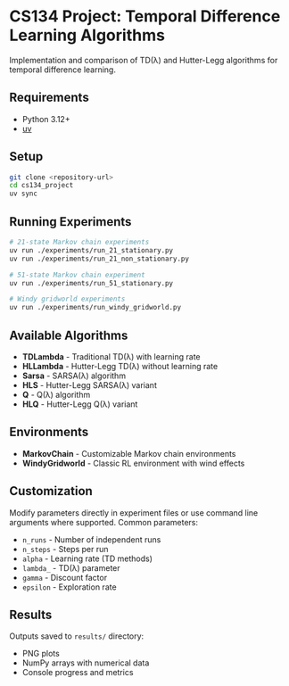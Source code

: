 # CS134 Project: Temporal Difference Learning Algorithms

Implementation and comparison of TD(λ) and Hutter-Legg algorithms for temporal difference learning.

## Requirements

- Python 3.12+
- [uv](https://docs.astral.sh/uv/getting-started/installation/)

## Setup

```bash
git clone <repository-url>
cd cs134_project
uv sync
```

## Running Experiments

```bash
# 21-state Markov chain experiments
uv run ./experiments/run_21_stationary.py
uv run ./experiments/run_21_non_stationary.py

# 51-state Markov chain experiment
uv run ./experiments/run_51_stationary.py

# Windy gridworld experiments
uv run ./experiments/run_windy_gridworld.py
```

## Available Algorithms

- **TDLambda** - Traditional TD(λ) with learning rate
- **HLLambda** - Hutter-Legg TD(λ) without learning rate
- **Sarsa** - SARSA(λ) algorithm
- **HLS** - Hutter-Legg SARSA(λ) variant
- **Q** - Q(λ) algorithm
- **HLQ** - Hutter-Legg Q(λ) variant

## Environments

- **MarkovChain** - Customizable Markov chain environments
- **WindyGridworld** - Classic RL environment with wind effects

## Customization

Modify parameters directly in experiment files or use command line arguments where supported. Common parameters:

- `n_runs` - Number of independent runs
- `n_steps` - Steps per run
- `alpha` - Learning rate (TD methods)
- `lambda_` - TD(λ) parameter
- `gamma` - Discount factor
- `epsilon` - Exploration rate

## Results

Outputs saved to `results/` directory:
- PNG plots
- NumPy arrays with numerical data
- Console progress and metrics
